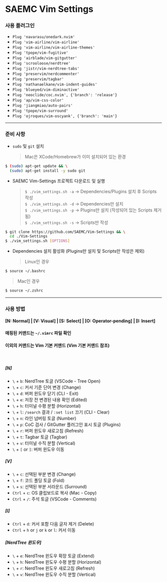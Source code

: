 # SAEMC Vim Settings

### 사용 플러그인

- `Plug 'navarasu/onedark.nvim'`
- `Plug 'vim-airline/vim-airline'`
- `Plug 'vim-airline/vim-airline-themes'`
- `Plug 'tpope/vim-fugitive'`
- `Plug 'airblade/vim-gitgutter'`
- `Plug 'scrooloose/nerdtree'`
- `Plug 'jistr/vim-nerdtree-tabs'`
- `Plug 'preservim/nerdcommenter'`
- `Plug 'preservim/tagbar'`
- `Plug 'nathanaelkane/vim-indent-guides'`
- `Plug 'blueyed/vim-diminactive'`
- `Plug 'neoclide/coc.nvim', {'branch': 'release'}`
- `Plug 'ap/vim-css-color'`
- `Plug 'jiangmiao/auto-pairs'`
- `Plug 'tpope/vim-surround'`
- `Plug 'ojroques/vim-oscyank', {'branch': 'main'}`

---

### 준비 사항

- `sudo` 및 `git` 설치
  > Mac은 XCode/Homebrew가 이미 설치되어 있는 환경

```bash
$ (sudo) apt-get update && \
  (sudo) apt-get install -y sudo git
```

- SAEMC Vim-Settings 프로젝트 다운로드 및 실행
  > `$ ./vim_settings.sh -a` -> Dependencies/Plugins 설치 후 Scripts 작성  
  > `$ ./vim_settings.sh -d` -> Dependencies만 설치  
  > `$ ./vim_settings.sh -p` -> Plugins만 설치 (작성되어 있는 Scripts 제거됨)  
  > `$ ./vim_settings.sh -s` -> Scripts만 작성

```bash
$ git clone https://github.com/SAEMC/Vim-Settings && \
  cd ./Vim-Settings
$ ./vim_settings.sh [OPTIONS]
```

- Dependencies 설치 활성화 (Plugins만 설치 및 Scripts만 작성은 제외)
  > Linux인 경우

```bash
$ source ~/.bashrc
```

> Mac인 경우

```bash
$ source ~/.zshrc
```

---

### 사용 방법

#### [N: Normal] | [V: Visual] | [S: Select] | [O: Operator-pending] | [I: Insert]

#### 매핑된 커맨드는 `~/.vimrc` 파일 확인

#### 이외의 커맨드는 Vim 기본 커맨드 (Vim 기본 커맨드 참조)

<br/>

##### [N]

- `\` + `b`: NerdTree 토글 (VSCode - Tree Open)
- `\` + `c`: 커서 기준 단어 변경 (Change)
- `\` + `d`: 버퍼 윈도우 닫기 (CLI - Exit)
- `\` + `e`: 저장 전 변경된 내용 확인 (Edited)
- `\` + `h`: 터미널 수평 분할 (Horizontal)
- `\` + `l`: `/search` 결과 / `:set list` 끄기 (CLI - Clear)
- `\` + `n`: 라인 넘버링 토글 (Number)
- `\` + `p`: CoC 검사 / GitGutter 플러그인 표시 토글 (Plugins)
- `\` + `r`: 버퍼 윈도우 새로고침 (Refresh)
- `\` + `t`: Tagbar 토글 (Tagbar)
- `\` + `v`: 터미널 수직 분할 (Vertical)
- `\` + `[` or `]`: 버퍼 윈도우 이동

##### [V]

- `\` + `c`: 선택된 부분 변경 (Change)
- `\` + `f`: 코드 폴딩 토글 (Fold)
- `\` + `s`: 선택된 부분 서라운드 (Surround)
- `Ctrl` + `c`: OS 클립보드로 복사 (Mac - Copy)
- `Ctrl` + `/`: 주석 토글 (VSCode - Comments)

##### [I]

- `Ctrl` + `d`: 커서 포함 다음 글자 제거 (Delete)
- `Ctrl` + `h` or `j` or `k` or `l`: 커서 이동

##### [NerdTree 윈도우]

- `\` + `e`: NerdTree 윈도우 확장 토글 (Extend)
- `\` + `h`: NerdTree 윈도우 수평 분할 (Horizontal)
- `\` + `r`: NerdTree 윈도우 새로고침 (Refresh)
- `\` + `v`: NerdTree 윈도우 수직 분할 (Vertical)

<br/>
